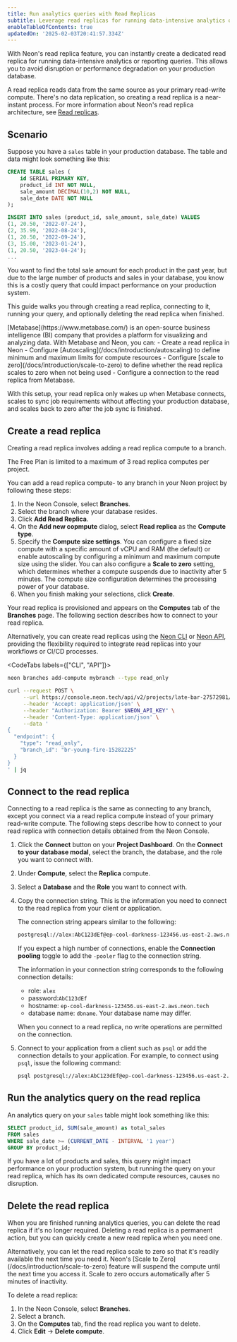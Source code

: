 ```yaml
---
title: Run analytics queries with Read Replicas
subtitle: Leverage read replicas for running data-intensive analytics queries
enableTableOfContents: true
updatedOn: '2025-02-03T20:41:57.334Z'
---
```


With Neon's read replica feature, you can instantly create a dedicated read replica for running data-intensive analytics or reporting queries. This allows you to avoid disruption or performance degradation on your production database.

A read replica reads data from the same source as your primary read-write compute. There's no data replication, so creating a read replica is a near-instant process. For more information about Neon's read replica architecture, see [Read replicas](/docs/introduction/read-replicas).

## Scenario

Suppose you have a `sales` table in your production database. The table and data might look something like this:

```sql
CREATE TABLE sales (
    id SERIAL PRIMARY KEY,
    product_id INT NOT NULL,
    sale_amount DECIMAL(10,2) NOT NULL,
    sale_date DATE NOT NULL
);

INSERT INTO sales (product_id, sale_amount, sale_date) VALUES
(1, 20.50, '2022-07-24'),
(2, 35.99, '2022-08-24'),
(1, 20.50, '2022-09-24'),
(3, 15.00, '2023-01-24'),
(1, 20.50, '2023-04-24');
...
```

You want to find the total sale amount for each product in the past year, but due to the large number of products and sales in your database, you know this is a costly query that could impact performance on your production system.

This guide walks you through creating a read replica, connecting to it, running your query, and optionally deleting the read replica when finished.

<Admonition type="tip" title="Metabase Analytics Use Case">
[Metabase](https://www.metabase.com/) is an open-source business intelligence (BI) company that provides a platform for visualizing and analyzing data. With Metabase and Neon, you can:
- Create a read replica in Neon
- Configure [Autoscaling](/docs/introduction/autoscaling) to define minimum and maximum limits for compute resources
- Configure [scale to zero](/docs/introduction/scale-to-zero) to define whether the read replica scales to zero when not being used
- Configure a connection to the read replica from Metabase.

With this setup, your read replica only wakes up when Metabase connects, scales to sync job requirements without affecting your production database, and scales back to zero after the job sync is finished.
</Admonition>

## Create a read replica

Creating a read replica involves adding a read replica compute to a branch.

<Admonition type="note">
The Free Plan is limited to a maximum of 3 read replica computes per project.
</Admonition>

You can add a read replica compute- to any branch in your Neon project by following these steps:

1. In the Neon Console, select **Branches**.
2. Select the branch where your database resides.
3. Click **Add Read Replica**.
4. On the **Add new copmpute** dialog, select **Read replica** as the **Compute type**.
5. Specify the **Compute size settings**. You can configure a fixed size compute with a specific amount of vCPU and RAM (the default) or enable autoscaling by configuring a minimum and maximum compute size using the slider. You can also configure a **Scale to zero** setting, which determines whether a compute suspends due to inactivity after 5 minutes.
   <Admonition type="note">
   The compute size configuration determines the processing power of your database.
   </Admonition>
6. When you finish making your selections, click **Create**.

Your read replica is provisioned and appears on the **Computes** tab of the **Branches** page. The following section describes how to connect to your read replica.

Alternatively, you can create read replicas using the [Neon CLI](/docs/reference/cli-branches#create) or [Neon API](https://api-docs.neon.tech/reference/createprojectendpoint), providing the flexibility required to integrate read replicas into your workflows or CI/CD processes.

<CodeTabs labels={["CLI", "API"]}>

```bash
neon branches add-compute mybranch --type read_only
```

```bash
curl --request POST \
     --url https://console.neon.tech/api/v2/projects/late-bar-27572981/endpoints \
     --header 'Accept: application/json' \
     --header "Authorization: Bearer $NEON_API_KEY" \
     --header 'Content-Type: application/json' \
     --data '
{
  "endpoint": {
    "type": "read_only",
    "branch_id": "br-young-fire-15282225"
  }
}
' | jq
```

</CodeTabs>

## Connect to the read replica

Connecting to a read replica is the same as connecting to any branch, except you connect via a read replica compute instead of your primary read-write compute. The following steps describe how to connect to your read replica with connection details obtained from the Neon Console.

1. Click the **Connect** button on your **Project Dashboard**. On the **Connect to your database modal**, select the branch, the database, and the role you want to connect with.
1. Under **Compute**, select the **Replica** compute.
1. Select a **Database** and the **Role** you want to connect with.
1. Copy the connection string. This is the information you need to connect to the read replica from your client or application.

   The connection string appears similar to the following:

   ```bash shouldWrap
   postgresql://alex:AbC123dEf@ep-cool-darkness-123456.us-east-2.aws.neon.tech/dbname
   ```

   If you expect a high number of connections, enable the **Connection pooling** toggle to add the `-pooler` flag to the connection string.

   The information in your connection string corresponds to the following connection details:

   - role: `alex`
   - password:`AbC123dEf`
   - hostname: `ep-cool-darkness-123456.us-east-2.aws.neon.tech`
   - database name: `dbname`. Your database name may differ.

   When you connect to a read replica, no write operations are permitted on the connection.

1. Connect to your application from a client such as `psql` or add the connection details to your application. For example, to connect using `psql`, issue the following command:

   ```bash shouldWrap
   psql postgresql://alex:AbC123dEf@ep-cool-darkness-123456.us-east-2.aws.neon.tech/dbname
   ```

## Run the analytics query on the read replica

An analytics query on your `sales` table might look something like this:

```sql
SELECT product_id, SUM(sale_amount) as total_sales
FROM sales
WHERE sale_date >= (CURRENT_DATE - INTERVAL '1 year')
GROUP BY product_id;
```

If you have a lot of products and sales, this query might impact performance on your production system, but running the query on your read replica, which has its own dedicated compute resources, causes no disruption.

## Delete the read replica

When you are finished running analytics queries, you can delete the read replica if it's no longer required. Deleting a read replica is a permanent action, but you can quickly create a new read replica when you need one.

<Admonition type="tip">
Alternatively, you can let the read replica scale to zero so that it's readily available the next time you need it. Neon's [Scale to Zero](/docs/introduction/scale-to-zero) feature will suspend the compute until the next time you access it. Scale to zero occurs automatically after 5 minutes of inactivity.
</Admonition>

To delete a read replica:

1. In the Neon Console, select **Branches**.
1. Select a branch.
1. On the **Computes** tab, find the read replica you want to delete.
1. Click **Edit** &#8594; **Delete compute**.

<NeedHelp/>
